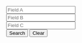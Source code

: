 <form class="layui-form layui-row layui-col-space16">
  <div class="layui-col-md4">
    <div class="layui-input-wrap">
      <div class="layui-input-prefix">
        <i class="layui-icon layui-icon-username"></i>
      </div>
      <input type="text" name="A" value="" placeholder="Field A" class="layui-input" lay-affix="clear">
    </div>
  </div>
  <div class="layui-col-md4">
    <div class="layui-input-wrap">
      <input type="text" name="B" placeholder="Field B" lay-affix="clear" class="layui-input">
    </div>
  </div>
  <div class="layui-col-md4">
    <div class="layui-input-wrap">
      <div class="layui-input-prefix">
        <i class="layui-icon layui-icon-date"></i>
      </div>
      <input type="text" name="C" readonly placeholder="Field C" class="layui-input demo-table-search-date">
    </div>
  </div>  
  <div class="layui-btn-container layui-col-xs12">
    <button class="layui-btn" lay-submit lay-filter="demo-table-search">Search</button>
    <button type="reset" class="layui-btn layui-btn-primary">Clear</button>
  </div>
</form>

<table class="layui-hide" id="ID-table-demo-search"></table>

<!-- import layui -->
<script>
layui.use(function(){
  var table = layui.table;
  var form = layui.form;
  var laydate = layui.laydate;

  // 创建表格实例
  table.render({
    elem: '#ID-table-demo-search',
    url: '/static/2.8/json/table/user.json', // 此处为静态模拟数据，实际使用时需换成真实接口
    cols: [[
      {checkbox: true, fixed: true},
      {field:'id', title: 'ID', width:80, sort: true, fixed: true},
      {field:'username', title: '用户名', width:80},
      {field:'sex', title: '性别', width:80, sort: true},
      {field:'city', title: '城市', width:80},
      {field:'sign', title: '签名'},
      {field:'experience', title: '积分', sort: true, width:80}
    ]],
    page: true,
    height: 310
  });

  // 日期
  laydate.render({
    elem: '.demo-table-search-date'
  });

  // 搜索提交
  form.on('submit(demo-table-search)', function(data){
    var field = data.field; // 获得表单字段

    // 执行搜索重载
    table.reload('ID-table-demo-search', {
      page: {
        curr: 1 // 重新从第 1 页开始
      },
      where: field // 搜索的字段
    });

    layer.msg('搜索成功<br>此处为静态模拟数据，实际使用时换成真实接口即可');

    return false; // 阻止默认 form 跳转
  });
});
</script>